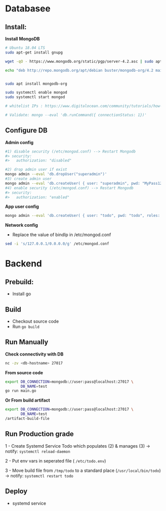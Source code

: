 # Databasee

## Install:

**Install MongoDB**

```sh
# Ubuntu 18.04 LTS
sudo apt-get install gnupg

wget -qO - https://www.mongodb.org/static/pgp/server-4.2.asc | sudo apt-key add -

echo "deb http://repo.mongodb.org/apt/debian buster/mongodb-org/4.2 main" | sudo tee /etc/apt/sources.list.d/mongodb.list


sudo apt install mongodb-org

sudo systemctl enable mongod
sudo systemctl start mongod 

# whitelist IPs : https://www.digitalocean.com/community/tutorials/how-to-install-mongodb-on-ubuntu-18-04

# Validate: mongo --eval 'db.runCommand({ connectionStatus: 1})'
```

## Configure DB
**Admin config**

```sh
#1) disable security (/etc/mongod.conf) --> Restart Mongodb
#> security:
#>   authorization: "disabled"

#2) drop admin user if exist
mongo admin --eval 'db.dropUser("superadmin")'
#3) create admin user
mongo admin --eval 'db.createUser( { user: "superadmin", pwd: "MyPass1234", roles: [ { role: "clusterAdmin", db: "admin" }, { role: "userAdminAnyDatabase", db: "admin" } ] } )'
#4) enable security (/etc/mongod.conf) --> Restart Mongodb
#> security:
#>   authorization: "enabled"
```
**App user config**

```sh
mongo admin --eval 'db.createUser( { user: "todo", pwd: "todo", roles: [ { role: "readWrite", db: "test" } ] } )'
```
**Network config**

- Replace the value of bindIp in /etc/mongod.conf
```sh
sed -i 's/127.0.0.1/0.0.0.0/g' /etc/mongod.conf
```


# Backend

## Prebuild:

- Install go

## Build
- Checkout source code
- Run `go build`

## Run Manually

**Check connectivity with DB**

```sh
nc -zv <db-hostname> 27017
```
**From source code**

```sh
export DB_CONNECTION=mongodb://user:pass@localhost:27017 \
       DB_NAME=test
go run main.go
```

**Or From build artifact**

```sh
export DB_CONNECTION=mongodb://user:pass@localhost:27017 \
       DB_NAME=test
/artifact-build-file
```

## Run Production grade

1 - Create Systemd Service Todo which populates (2) & manages (3)
      -> notify: `systemctl reload-daemon`

2 - Put env vars in seperated file ( `/etc/todo.env`)

3 - Move build file from `/tmp/todo` to a standard place (`/usr/local/bin/todo`)
      -> notify: `systemctl restart todo`

## Deploy

- systemd service
